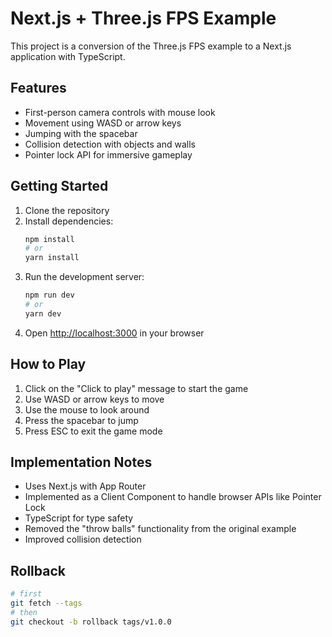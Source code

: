 # Next.js + Three.js FPS Example

This project is a conversion of the Three.js FPS example to a Next.js application with TypeScript.

## Features

- First-person camera controls with mouse look
- Movement using WASD or arrow keys
- Jumping with the spacebar
- Collision detection with objects and walls
- Pointer lock API for immersive gameplay

## Getting Started

1. Clone the repository
2. Install dependencies:
   ```bash
   npm install
   # or
   yarn install
   ```
3. Run the development server:
   ```bash
   npm run dev
   # or
   yarn dev
   ```
4. Open [http://localhost:3000](http://localhost:3000) in your browser

## How to Play

1. Click on the "Click to play" message to start the game
2. Use WASD or arrow keys to move
3. Use the mouse to look around
4. Press the spacebar to jump
5. Press ESC to exit the game mode

## Implementation Notes

- Uses Next.js with App Router
- Implemented as a Client Component to handle browser APIs like Pointer Lock
- TypeScript for type safety
- Removed the "throw balls" functionality from the original example
- Improved collision detection

## Rollback

```bash
# first
git fetch --tags
# then
git checkout -b rollback tags/v1.0.0
```
